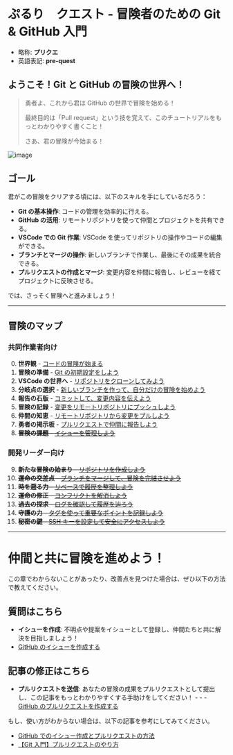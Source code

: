 # ぷるり　クエスト - 冒険者のための Git & GitHub 入門
  - 略称: **プリクエ**  
  - 英語表記: **pre-quest**
## ようこそ！Git と GitHub の冒険の世界へ！

> 勇者よ、これから君は GitHub の世界で冒険を始める！
>
> 最終目的は「Pull request」という技を覚えて、このチュートリアルをもっとわかりやすく書くこと！
>
> さあ、君の冒険が今始まる！

![image](https://github.com/user-attachments/assets/7a35ecbc-1bb4-48cb-8561-ede7b8577957)

## ゴール

君がこの冒険をクリアする頃には、以下のスキルを手にしているだろう：

- **Git の基本操作**: コードの管理を効率的に行える。
- **GitHub の活用**: リモートリポジトリを使って仲間とプロジェクトを共有できる。
- **VSCode での Git 作業**: VSCode を使ってリポジトリの操作やコードの編集ができる。
- **ブランチとマージの操作**: 新しいブランチで作業し、最後にその成果を統合できる。
- **プルリクエストの作成とマージ**: 変更内容を仲間に報告し、レビューを経てプロジェクトに反映させる。

では、さっそく冒険へと進みましょう！

---

## 冒険のマップ

### 共同作業者向け

0. **世界観** - [コードの冒険が始まる](chapters/00_not_gdrive.md)
1. **冒険の準備** - [Git の初期設定をしよう](chapters/01_git_setup.md)
2. **VSCode の世界へ** - [リポジトリをクローンしてみよう](chapters/02_clone.md)
3. **分岐点の選択** - [新しいブランチを作って、自分だけの冒険を始めよう](chapters/03_branch.md)
4. **報告の石版** - [コミットして、変更内容を伝えよう](chapters/04_commit.md)
5. **冒険の記録** - [変更をリモートリポジトリにプッシュしよう](chapters/05_push.md)
6. **仲間の知恵** - [リモートリポジトリから変更をプルしよう](chapters/06_pull.md)
7. **勇者の掲示板** - [プルリクエストで仲間に報告しよう](chapters/07_pull_request.md)
8. ~~**冒険の課題** - [イシューを管理しよう](chapters/08_issues.md)~~

### 開発リーダー向け

9. ~~**新たな冒険の始まり** - [リポジトリを作成しよう](chapters/08_init.md)~~
10. ~~**運命の交差点** - [ブランチをマージして、冒険を完結させよう](chapters/09_merge.md)~~
11. ~~**時を遡る力** - [リベースで履歴を整理しよう](chapters/10_rebase.md)~~
12. ~~**運命の修正** - [コンフリクトを解消しよう](chapters/11_conflicts.md)~~
13. ~~**過去の探求** - [ログを確認して履歴を辿ろう](chapters/12_log.md)~~
14. ~~**守護の力** - [タグを使って重要なポイントを記録しよう](chapters/13_tags.md)~~
15. ~~**秘密の鍵** - [SSH キーを設定して安全にアクセスしよう](chapters/14_ssh_keys.md)~~

---

# 仲間と共に冒険を進めよう！

この章でわからないことがあったり、改善点を見つけた場合は、ぜひ以下の方法で教えてください。

## 質問はこちら

- **イシューを作成**: 不明点や提案をイシューとして登録し、仲間たちと共に解決を目指しましょう！
- [GitHub のイシューを作成する](https://github.com/airu3/git-lecture/issues)

## 記事の修正はこちら

- **プルリクエストを送信**: あなたの冒険の成果をプルリクエストとして提出し、この記事をもっとわかりやすくする手助けをしてください！ - - - [GitHub のプルリクエストを作成する](https://github.com/airu3/git-lecture/pulls)

もし、使い方がわからない場合は、以下の記事を参考にしてみてください。

- [GitHub でのイシュー作成とプルリクエストの方法](https://zenn.dev/posita33/articles/github_about_issue)
- [【Git 入門】プルリクエストのやり方](https://zenn.dev/gachigachi/articles/dcd833c56bd0ed#2.1.pull-request%E3%82%92%E4%BD%9C%E6%88%90%E3%81%99%E3%82%8B)
